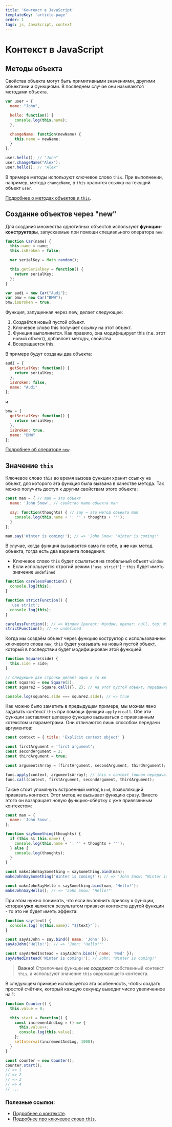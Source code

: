 ```yaml
---
title: 'Контекст в JavaScript'
templateKey: 'article-page'
order: 1
tags: js, JavaScript, context
---
```


# Контекст в JavaScript

## Методы объекта

Свойства объекта могут быть примитивными значениями, другими объектами и функциями. В последнем случае они называются методами объекта.

```javascript
var user = {
  name: "John",

  hello: function() {
    console.log(this.name);
  },

  changeName: function(newName) {
    this.name = newName;
  }
};

user.hello(); // "John"
user.changeName("Alex");
user.hello(); // "Alex"
```

В примере методы используют ключевое слово `this`. При выполнении, например, метода `changeName`, в `this` хранится ссылка на текущий объект `user`.

[Подробнее о методах объектов и `this`](https://learn.javascript.ru/object-methods).

## Создание объектов через "new"

Для создания множества однотипных объектов используют **функции-конструкторы**, запускаемые при помощи специального оператора `new`.

```javascript
function Car(name) {
  this.name = name;
  this.isBroken = false;

  var serialKey = Math.random();

  this.getSerialKey = function() {
    return serialKey;
  };
}

var audi = new Car("Audi");
var bmw = new Car("BMW");
bmw.isBroken = true;
```

Функция, запущенная через new, делает следующее:

1. Создаётся новый пустой объект.
1. Ключевое слово this получает ссылку на этот объект.
1. Функция выполняется. Как правило, она модифицирует this (т.е. этот новый объект), добавляет методы, свойства.
1. Возвращается this.

В примере будут созданы два объекта:

```javascript
audi = {
  getSerialKey: function() {
    return serialKey;
  },
  isBroken: false,
  name: "Audi"
};
```

и

```javascript
bmw = {
  getSerialKey: function() {
    return serialKey;
  },
  isBroken: true,
  name: "BMW"
};
```

[Подробнее об операторе `new`](https://learn.javascript.ru/constructor-new).

## Значение `this`

Ключевое слово `this` во время вызова функции хранит ссылку на объект, для которого эта функция была вызвана в качестве метода. Так можно получить доступ к другим свойствам этого объекта:

```javascript
const man = { // man – это объект
  name: 'John Snow', // свойство name объекта man

  say: function(thoughts) { // say – это метод объекта man
    console.log(this.name + ': "' + thoughts + '"');
  }
};

man.say('Winter is coming!'); // => 'John Snow: "Winter is coming!"'
```

В случае, когда функция вызывается сама по себе, а **не** как метод объекта, тогда есть два варианта поведения:
- Ключевое слово `this` будет ссылаться на глобальный объект `window`
- Если используется строгий режим (`'use strict'`) – `this` будет иметь значение `undefined`

```javascript
function carelessFunction() {
  console.log(this);
}

function strictFunction() {
  'use strict';
  console.log(this);
}

carelessFunction(); // => Window {parent: Window, opener: null, top: Window, length: 0, frames: Window, …}
strictFunction(); // => undefined
```

Когда мы создаём объект через функцию коструктор с использованием ключевого слова `new`, `this` будет указывать на новый пустой объект, который в последствии будет модифицирован этой функцией:

```javascript
function Square(side) {
  this.side = side;
}

// Следующие две строчки делают одно и то же
const square1 = new Square(2);
const square2 = Square.call({}, 2); // на этот пустой объект, переданный первым параметром в функцию call, будет ссылаться this

console.log(square1.side === square2.side); // => true
```

Как можно было заметить в предыдущем примере, мы можем явно задавать контекст `this` при помощи функций `apply` и `call`. Обе эти функции заставляют целевую функцию вызываться с привязанным котекстом и параметрами. Они отличаются лишь способом передачи аргументов:

```javascript
const context = { title: 'Explicit context object' }

const firstArgument = 'first argument';
const secondArgument = 2;
const thirdArgument = true;

const argumentsArray = [firstArgument, secondArgument, thirdArgument];

func.apply(context, argumentsArray); // this = context (явная передача)
func.call(context, firstArgument, secondArgument, thirdArgument);
```

Также стоит упомянуть встроенный метод `bind`, позволяющий привязать контекст. Этот метод не вызывает функцию сразу. Вместо этого он возвращает новую функцию-обёртку с уже привязвнным контекстом:

```javascript
const man = {
  name: 'John Snow',
};

function saySomething(thoughts) {
  if (this && this.name) {
    console.log(this.name + ': "' + thoughts + '"');
  } else {
    console.log(thoughts);
  }
}

const makeJohnSaySomething = saySomething.bind(man);
makeJohnSaySomething('Winter is coming!'); // => 'John Snow: "Winter is coming!"'

const makeJohnSayHello = saySomething.bind(man, 'Hello!');
makeJohnSayHello(); // => 'John Snow: "Hello!"'
```

При этом нужно понимать, что если выполнить привяку к функции, которая **уже** является результатом привязки контекста другой функции - то это не будет иметь эффекта:

```javascript
function say(text) {
  console.log(`${this.name}: "${text}"`);
}

const sayAsJohn = say.bind({ name: 'John' });
sayAsJohn('Hello!'); // => 'John: "Hello!"'

const sayAsNedInstead = sayAsJohn.bind({ name: 'Ned' });
sayAsNedInstead('Winter is coming!'); // John: "Winter is coming!"
```

> **Важно!** Стрелочные функции ___не содержат___ собственный контекст `this`, а используют значение `this` окружающего контекста.

В следующем примере используется эта особенность, чтобы создать простой счётчик, который каждую секунду выводит число увеличенное на 1:

```javascript
function Counter() {
  this.value = 0;

  this.start = function() {
    const incrementAndLog = () => {
      this.value++;
      console.log(this.value);
    };
    setInterval(incrementAndLog, 1000);
  }
}

const counter = new Counter();
counter.start();
// => 1
// => 2
// => 3
// => 4
// ...
```

### Полезные ссылки:
- [Подробнее о контексте](https://learn.javascript.ru/objects-more).
- [Подробнее про ключевое слово `this`](https://developer.mozilla.org/ru/docs/Web/JavaScript/Reference/Operators/this).
